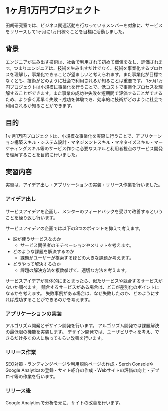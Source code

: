 # 1ヶ月1万円プロジェクト

田胡研究室では、ビジネス関連活動を行なっているメンバーを対象に、サービスをリリースして1ヶ月に1万円稼ぐことを目標に活動しました。  

## 背景

エンジニアが生み出す技術は、社会で利用されて初めて価値をなし、評価されます。つまりエンジニアは、技術を生み出すだけでなく、技術を事業化するプロセスを理解し，事業化できることが望ましいと考えられます。また事業化が目標でなくとも、技術がどのように社会で利用されるか知ることは重要です。
1ヶ月1万円プロジェクトは小規模に事業化を行うことで、低コストで事業化プロセスを理解することができます。また事業の成功や失敗を短期間で評価することができるため、より多く素早く失敗・成功を体験でき、効率的に技術がどのように社会で利用されるか知ることができます。  

## 目的

1ヶ月1万円プロジェクトは、小規模な事業化を実際に行うことで、アプリケーション構築スキル・システム設計・マネジメントスキル・マネタイズスキル・マーケティングスキル等のサービス作りに必要なスキルと利用者視点のサービス開発を理解することを目的に行いました。  

## 実習内容

実習は、アイデア出し・アプリケーションの実装・リリース作業を行いました。  

### アイデア出し

サービスアイデアを企画し、メンターのフィードバックを受けて改善するということを繰り返し行います。

サービスアイデアの企画では以下の3つのポイントを抑えて考えます。

- 誰が使うサービスなのか
  - サービス関係者のモチベーションやメリットを考えます。
- どのような課題を解決するのか
  - 課題がユーザーが検索するほどの大きな課題か考えます。
- どうやって解決するのか
  - 課題の解決方法を複数挙げて、適切な方法を考えます。

サービスアイデアが具体的にまとまったら、似たサービスや競合するサービスがないか調べます。
競合するサービスがある場合は、どこが差別化のポイントになるかを考えます。
失敗事例がある場合は、なぜ失敗したのか、どのようにすれば成功することができるのかを考えます。  

### アプリケーションの実装

アルゴリズム開発とデザイン開発を行います。
アルゴリズム開発では課題解決の最低限の機能を実装します。
デザイン開発では、ユーザビリティを考え、できるだけ多くの人に触ってもらい改善を行います。  

### リリース作業

SEO対策・ランディングページや利用規約ページの作成・Serch ConsoleやGoogle Analyticsの登録・サイト紹介の作成・Webサイトの評価の向上・デプロイ等の作業を行います。  

### リリース後

Google Analyticsで分析を元に、サイトの改善を行います。  

